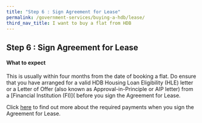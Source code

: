 ```yaml
---
title: "Step 6 : Sign Agreement for Lease"
permalink: /government-services/buying-a-hdb/lease/
third_nav_title: I want to buy a flat from HDB
---
```


## Step 6 : Sign Agreement for Lease

#### What to expect

This is usually within four months from the date of booking a flat. Do ensure that you have arranged for a valid HDB Housing Loan Eligibility (HLE) letter or a Letter of Offer (also known as Approval-in-Principle or AIP letter) from a [Financial Institution (FI)]( before you sign the Agreement for Lease.

Click [here](https://www.hdb.gov.sg/cs/infoweb/residential/buying-a-flat/new/staggered-downpayment-scheme) to find out more about the required payments when you sign the Agreement for Lease.
